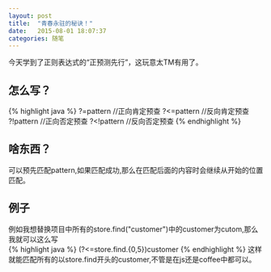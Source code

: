 ```yaml
---
layout: post
title:  "青春永驻的秘诀！"
date:   2015-08-01 18:07:37
categories: 随笔
---
```


今天学到了正则表达式的“正预测先行”，这玩意太TM有用了。
       
## 怎么写？

{% highlight java %}
?=pattern    //正向肯定预查
?<=pattern   //反向肯定预查
?!pattern    //正向否定预查
?<!pattern   //反向否定预查
{% endhighlight %}

## 啥东西？

可以预先匹配pattern,如果匹配成功,那么在匹配后面的内容时会继续从开始的位置匹配。

## 例子

例如我想替换项目中所有的store.find("customer")中的customer为cutom,那么我就可以这么写    
{% highlight java %}
(?<=store.find.{0,5})customer
{% endhighlight %}
这样就能匹配所有的以store.find开头的customer,不管是在js还是coffee中都可以。
